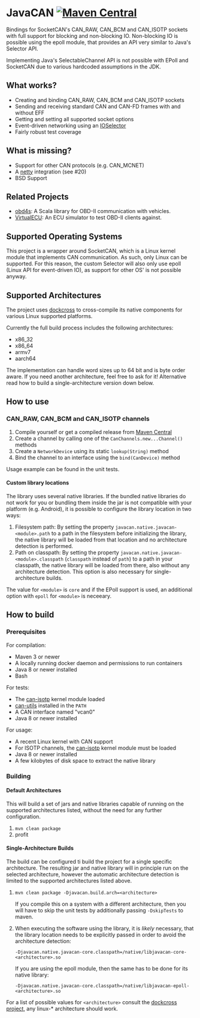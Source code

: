 # JavaCAN [![Maven Central](https://img.shields.io/maven-central/v/tel.schich/javacan.svg?label=Maven%20Central)](https://search.maven.org/search?q=g:%22tel.schich%22%20AND%20a:%22javacan%22)

Bindings for SocketCAN's CAN_RAW, CAN_BCM and CAN_ISOTP sockets with full support for blocking and non-blocking IO. Non-blocking IO is possible using the epoll module, that provides an API very similar to Java's Selector API.

Implementing Java's SelectableChannel API is not possible with EPoll and SocketCAN due to various hardcoded assumptions in the JDK.

## What works?

* Creating and binding CAN_RAW, CAN_BCM and CAN_ISOTP sockets
* Sending and receiving standard CAN and CAN-FD frames with and without EFF
* Getting and setting all supported socket options
* Event-driven networking using an [IOSelector](https://github.com/pschichtel/JavaCAN/blob/master/epoll/src/main/java/tel/schich/javacan/select/IOSelector.java)
* Fairly robust test coverage

## What is missing?

* Support for other CAN protocols (e.g. CAN_MCNET)
* A [netty](https://netty.io) integration (see #20)
* BSD Support

## Related Projects

* [obd4s](https://github.com/pschichtel/obd4s): A Scala library for OBD-II communication with vehicles.
* [VirtualECU](https://github.com/pschichtel/VirtualECU): An ECU simulator to test OBD-II clients against.

## Supported Operating Systems

This project is a wrapper around SocketCAN, which is a Linux kernel module that implements CAN communication. As such, only Linux can be supported. For this reason, the custom Selector will also only use epoll (Linux API for event-driven IO), as support for other OS' is not possible anyway.

## Supported Architectures

The project uses [dockcross](https://github.com/dockcross/dockcross) to cross-compile its native components for various Linux supported platforms.

Currently the full build process includes the following architectures:

* x86_32
* x86_64
* armv7
* aarch64

The implementation can handle word sizes up to 64 bit and is byte order aware. If you need another architecture, feel free to ask for it! Alternative read how to build a single-architecture version
down below.

## How to use

### CAN_RAW, CAN_BCM and CAN_ISOTP channels

1. Compile yourself or get a compiled release from [Maven Central](https://search.maven.org/search?q=a:javacan)
2. Create a channel by calling one of the `CanChannels.new...Channel()` methods
3. Create a `NetworkDevice` using its static `lookup(String)` method
4. Bind the channel to an interface using the `bind(CanDevice)` method

Usage example can be found in the unit tests.

#### Custom library locations

The library uses several native libraries. If the bundled native libraries do not work for you or bundling them inside the jar is not compatible with your platform (e.g. Android), it is possible to
configure the library location in two ways:

1. Filesystem path: By setting the property `javacan.native.javacan-<module>.path` to a path in the filesystem before initializing the library, the native library will be loaded from that location
   and no architecture detection is performed.
2. Path on classpath: By setting the property `javacan.native.javacan-<module>.classpath` (`classpath` instead of `path`) to a path in your classpath, the native library will be loaded from there,
   also without any architecture detection. This option is also necessary for single-architecture builds.
   
The value for `<module>` is `core` and if the EPoll support is used, an additional option with `epoll` for `<module>` is neceeary.

## How to build

### Prerequisites

For compilation:

* Maven 3 or newer
* A locally running docker daemon and permissions to run containers
* Java 8 or newer installed
* Bash

For tests:

* The [can-isotp](https://github.com/hartkopp/can-isotp) kernel module loaded
* [can-utils](https://github.com/linux-can/can-utils) installed in the `PATH`
* A CAN interface named "vcan0"
* Java 8 or newer installed

For usage:

* A recent Linux kernel with CAN support
* For ISOTP channels, the [can-isotp](https://github.com/hartkopp/can-isotp) kernel module must be loaded
* Java 8 or newer installed
* A few kilobytes of disk space to extract the native library


### Building

#### Default Architectures

This will build a set of jars and native libraries capable of running on the supported architectures listed, without the need
for any further configuration.

1. `mvn clean package`
2. profit

#### Single-Architecture Builds

The build can be configured ti build the project for a single specific architecture. The resulting jar and native library will
in principle run on the selected architecture, however the automatic architecture detection is limited to the supported
architectures listed above. 

1. `mvn clean package -Djavacan.build.arch=<architecture>`
    
   If you compile this on a system with a different architecture, then you will have to skip the unit tests by additionally
   passing `-DskipTests` to maven.

2. When executing the software using the library, it is *likely* necessary, that the library location needs to be explicitly
   passed in order to avoid the architecture detection:
   
   `-Djavacan.native.javacan-core.classpath=/native/libjavacan-core-<architecture>.so`

   If you are using the epoll module, then the same has to be done for its native library:

   `-Djavacan.native.javacan-core.classpath=/native/libjavacan-epoll-<architecture>.so`

For a list of possible values for `<architecture>` consult the [dockcross project](https://github.com/dockcross/dockcross),
any linux-* architecture should work.
